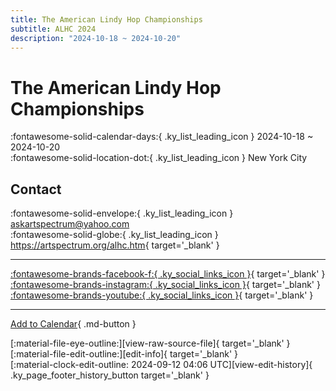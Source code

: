 ```yaml
---
title: The American Lindy Hop Championships
subtitle: ALHC 2024
description: "2024-10-18 ~ 2024-10-20"
---
```


# The American Lindy Hop Championships 

:fontawesome-solid-calendar-days:{ .ky_list_leading_icon } 2024-10-18 ~ 2024-10-20  
:fontawesome-solid-location-dot:{ .ky_list_leading_icon } New York City  

## Contact

:fontawesome-solid-envelope:{ .ky_list_leading_icon } <askartspectrum@yahoo.com>  
:fontawesome-solid-globe:{ .ky_list_leading_icon } <https://artspectrum.org/alhc.htm>{ target='_blank' }  

---

 [:fontawesome-brands-facebook-f:{ .ky_social_links_icon }](https://www.facebook.com/ALHCinfo){ target='_blank' } [:fontawesome-brands-instagram:{ .ky_social_links_icon }](https://instagram.com/artspectrumalhcacod){ target='_blank' } [:fontawesome-brands-youtube:{ .ky_social_links_icon }](https://youtube.com/@AmericanLindyChamps){ target='_blank' }

---

[Add to Calendar](https://swing.news/ics/en/2024/us/the-american-lindy-hop-championships-2024.ics){ .md-button }

<div class="ky_page_footer" markdown>
<div class="ky_page_footer_trailing" markdown="span">
[:material-file-eye-outline:][view-raw-source-file]{ target='_blank' }
[:material-file-edit-outline:][edit-info]{ target='_blank' }
</div>
<div class="ky_page_footer_leading" markdown="span">
[:material-clock-edit-outline: 2024-09-12 04:06 UTC][view-edit-history]{ .ky_page_footer_history_button target='_blank' }
</div>
</div>

[view-raw-source-file]: https://github.com/swingdance/events/blob/main/2024/us/the-american-lindy-hop-championships-2024.json "View Raw Source File"
[edit-info]: https://github.com/swingdance/events/issues/new?assignees=&labels=update+event&projects=&template=03-update_entity.yml&title=%5B2024%2Fus%5D%20The%20American%20Lindy%20Hop%20Championships&region=us&year=2024&id=the-american-lindy-hop-championships-2024&name=The%20American%20Lindy%20Hop%20Championships&org_id= "Edit Info"

[view-edit-history]: https://github.com/swingdance/events/commits/main/2024/us/the-american-lindy-hop-championships-2024.json "View Edit History"
